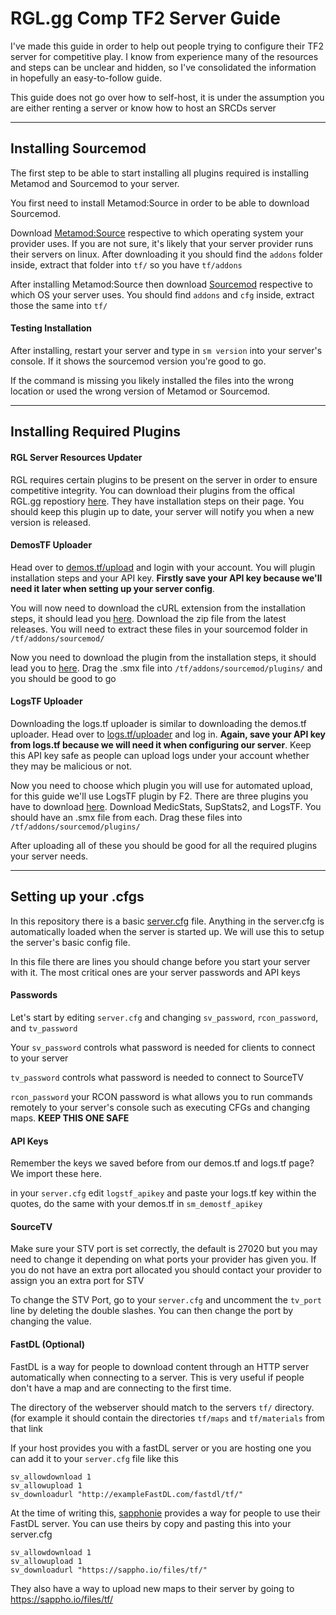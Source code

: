 # RGL.gg Comp TF2 Server Guide

I've made this guide in order to help out people trying to configure their TF2 server for competitive play. I know from experience many of the resources and steps can be unclear and hidden, so I've consolidated the information in hopefully an easy-to-follow guide.

This guide does not go over how to self-host, it is under the assumption you are either renting a server or know how to host an SRCDs server

***

## Installing Sourcemod

The first step to be able to start installing all plugins required is installing Metamod and Sourcemod to your server. 

You first need to install Metamod:Source in order to be able to download Sourcemod.

Download [Metamod:Source](https://www.sourcemm.net/downloads.php?branch=stable) respective to which operating system your provider uses. If you are not sure, it's likely that your server provider runs their servers on linux. After downloading it you should find the `addons` folder inside, extract that folder into `tf/` so you have `tf/addons`

After installing Metamod:Source then download [Sourcemod](https://www.sourcemod.net/downloads.php?branch=stable) respective to which OS your server uses. You should find `addons` and `cfg` inside, extract those the same into `tf/`



#### Testing Installation

After installing, restart your server and type in `sm version` into your server's console. If it shows the sourcemod version you're good to go.

If the command is missing you likely installed the files into the wrong location or used the wrong version of Metamod or Sourcemod.

***

## Installing Required Plugins



#### RGL Server Resources Updater

RGL requires certain plugins to be present on the server in order to ensure competitive integrity. You can download their plugins from the offical RGL.gg repostiory [here](https://github.com/RGLgg/server-resources-updater). They have installation steps on their page. You should keep this plugin up to date, your server will notify you when a new version is released.

#### DemosTF Uploader

Head over to [demos.tf/upload](https://demos.tf/upload) and login with your account. You will plugin installation steps and your API key. **Firstly save your API key because we'll need it later when setting up your server config**.

You will now need to download the cURL extension from the installation steps, it should lead you [here](https://github.com/sapphonie/SM-neocurl-ext). Download the zip file from the latest releases. You will need to extract these files in your sourcemod folder in `/tf/addons/sourcemod/`

Now you need to download the plugin from the installation steps, it should lead you to [here](https://github.com/demostf/plugin). Drag the .smx file into `/tf/addons/sourcemod/plugins/` and you should be good to go

#### LogsTF Uploader

Downloading the logs.tf uploader is similar to downloading the demos.tf uploader. Head over to [logs.tf/uploader](https://logs.tf/uploader) and log in. **Again, save your API key from logs.tf because we will need it when configuring our server**. Keep this API key safe as people can upload logs under your account whether they may be malicious or not.

Now you need to choose which plugin you will use for automated upload, for this guide we'll use LogsTF plugin by F2. There are three plugins you have to download [here](https://www.teamfortress.tv/13598/?page=1#post-1). Download MedicStats, SupStats2, and LogsTF. You should have an .smx file from each. Drag these files into `/tf/addons/sourcemod/plugins/`



After uploading all of these you should be good for all the required plugins your server needs.

***

## Setting up your .cfgs

In this repository there is a basic [server.cfg]() file. Anything in the server.cfg is automatically loaded when the server is started up. We will use this to setup the server's basic config file.

In this file there are lines you should change before you start your server with it. The most critical ones are your server passwords and API keys

#### Passwords

Let's start by editing `server.cfg` and changing `sv_password`, `rcon_password`, and `tv_password`

Your `sv_password` controls what password is needed for clients to connect to your server

`tv_password` controls what password is needed to connect to SourceTV

`rcon_password` your RCON password is what allows you to run commands remotely to your server's console such as executing CFGs and changing maps. **KEEP THIS ONE SAFE**

#### API Keys

Remember the keys we saved before from our demos.tf and logs.tf page? We import these here.

in your `server.cfg` edit `logstf_apikey` and paste your logs.tf key within the quotes, do the same with your demos.tf in `sm_demostf_apikey`

#### SourceTV

Make sure your STV port is set correctly, the default is 27020 but you may need to change it depending on what ports your provider has given you. If you do not have an extra port allocated you should contact your provider to assign you an extra port for STV

To change the STV Port, go to your `server.cfg` and uncomment the `tv_port` line by deleting the double slashes. You can then change the port by changing the value.

#### FastDL (Optional)

FastDL is a way for people to download content through an HTTP server automatically when connecting to a server. This is very useful if people don't have a map and are connecting to the first time.

The directory of the webserver should match to the servers `tf/` directory. (for example it should contain the directories `tf/maps` and `tf/materials` from that link 

If your host provides you with a fastDL server or you are hosting one you can add it to your `server.cfg` file like this

```
sv_allowdownload 1
sv_allowupload 1
sv_downloadurl "http://exampleFastDL.com/fastdl/tf/"
```

At the time of writing this, [sapphonie](https://github.com/sapphonie) provides a way for people to use their FastDL server. You can use theirs by copy and pasting this into your server.cfg

```
sv_allowdownload 1
sv_allowupload 1
sv_downloadurl "https://sappho.io/files/tf/"
```

They also have a way to upload new maps to their server by going to https://sappho.io/files/tf/